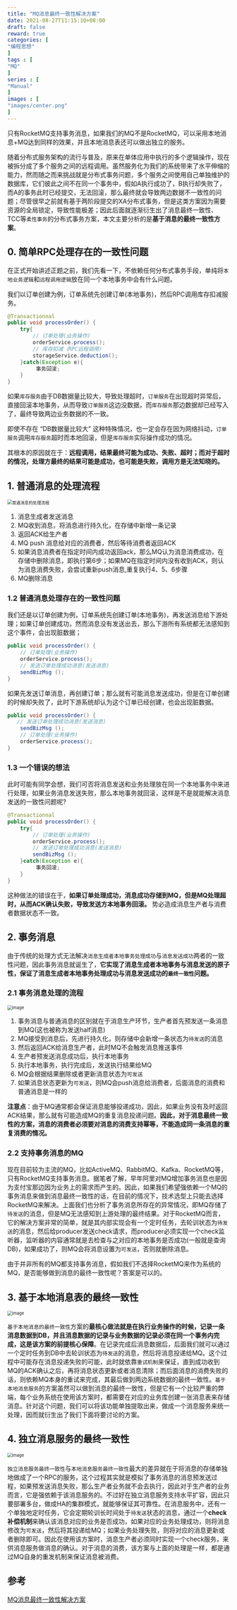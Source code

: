 ```yaml
---
title: "MQ消息最终一致性解决方案"
date: 2021-08-27T11:15:10+08:00
draft: false
reward: true
categories: [
"编程思想"
]
tags : [
"MQ"
]
series : [
"Manual"
]
images : [
"images/center.png"
]
---
```


[comment]: <> "# MQ消息最终一致性解决方案"



只有RocketMQ支持事务消息，如果我们的MQ不是RocketMQ，可以采用本地消息+MQ达到同样的效果，并且本地消息表还可以做出独立的服务。



随着分布式服务架构的流行与普及，原来在单体应用中执行的多个逻辑操作，现在被拆分成了多个服务之间的远程调用。虽然服务化为我们的系统带来了水平伸缩的能力，然而随之而来挑战就是分布式事务问题，多个服务之间使用自己单独维护的数据库，它们彼此之间不在同一个事务中，假如A执行成功了，B执行却失败了，而A的事务此时已经提交，无法回滚，那么最终就会导致两边数据不一致性的问题；尽管很早之前就有基于两阶段提交的XA分布式事务，但是这类方案因为需要资源的全局锁定，导致性能极差；因此后面就逐渐衍生出了消息最终一致性、TCC等`柔性事务`的分布式事务方案，本文主要分析的是**基于消息的最终一致性方案**。

## 0\. 简单RPC处理存在的一致性问题

在正式开始讲述正题之前，我们先看一下，不依赖任何分布式事务手段，单纯将`本地业务逻辑`和`远程调用逻辑`放在同一个本地事务中会有什么问题。

我们以订单创建为例，订单系统先创建订单(本地事务)，然后RPC调用库存扣减服务。

```java
@Transactionnal
public void processOrder() {
    try{
        // 订单处理(业务操作) 
        orderService.process(); 
        // 库存扣减（RPC远程调用） 
        storageService.deduction();
    }catch(Exception e){
         事务回滚;   
    }
}
```

如果`库存服务`由于DB数据量比较大，导致处理超时，`订单服务`在出现超时异常后，直接回滚本地事务，从而导致`订单服务`这边没数据，而`库存服务`那边数据却已经写入了，最终导致两边业务数据的不一致。

即使不存在 “DB数据量比较大” 这种特殊情况，也一定会存在因为网络抖动，`订单服务`调用`库存服务`超时而本地回滚，但是`库存服务`实际操作成功的情况。

其根本的原因就在于：**远程调用，结果最终可能为成功、失败、超时；而对于超时的情况，处理方最终的结果可能是成功，也可能是失败，调用方是无法知晓的。**

## 1\. 普通消息的处理流程

<img src="https://picgo.6and.ltd/img/16d613189a0a4191~tplv-t2oaga2asx-watermark.awebp" alt="普通消息的处理流程" style="zoom: 67%;" />

1.  消息生成者发送消息
2.  MQ收到消息，将消息进行持久化，在存储中新增一条记录
3.  返回ACK给生产者
4.  MQ push 消息给对应的消费者，然后等待消费者返回ACK
5.  如果消息消费者在指定时间内成功返回ack，那么MQ认为消息消费成功，在存储中删除消息，即执行第6步；如果MQ在指定时间内没有收到ACK，则认为消息消费失败，会尝试重新push消息,重复执行4、5、6步骤
6.  MQ删除消息

### 1.2 普通消息处理存在的一致性问题

我们还是以订单创建为例，订单系统先创建订单(本地事务)，再发送消息给下游处理；如果订单创建成功，然而消息没有发送出去，那么下游所有系统都无法感知到这个事件，会出现脏数据；

```java
public void processOrder() {
    // 订单处理(业务操作) 
    orderService.process();
    // 发送订单处理成功消息(发送消息) 
    sendBizMsg ();
}
```

如果先发送订单消息，再创建订单；那么就有可能消息发送成功，但是在订单创建的时候却失败了，此时下游系统却认为这个订单已经创建，也会出现脏数据。

```java
public void processOrder() {
   // 发送订单处理成功消息(发送消息) 
    sendBizMsg ();
    // 订单处理(业务操作) 
    orderService.process();
}
```

### 1.3 一个错误的想法

此时可能有同学会想，我们可否将消息发送和业务处理放在同一个本地事务中来进行处理，如果业务消息发送失败，那么本地事务就回滚，这样是不是就能解决消息发送的一致性问题呢?

```java
@Transactionnal
public void processOrder() {
    try{
        // 订单处理(业务操作) 
        orderService.process(); 
        // 发送订单处理成功消息(发送消息) 
        sendBizMsg ();
    }catch(Exception e){
         事务回滚;   
    }
}
```

这种做法的错误在于，**如果订单处理成功，消息成功存储到MQ，但是MQ处理超时，从而ACK确认失败，导致发送方本地事务回滚。** 势必造成消息生产者与消费者数据状态不一致。

## 2\. 事务消息

由于传统的处理方式无法解决`消息生成者本地事务处理成功`与`消息发送成功`两者的一致性问题，因此事务消息就诞生了，**它实现了消息生成者本地事务与消息发送的原子性，保证了消息生成者本地事务处理成功与消息发送成功的`最终一致性`问题。**

### 2.1 事务消息处理的流程

<img src="https://picgo.6and.ltd/img/16d613189a615e47~tplv-t2oaga2asx-watermark.awebp" alt="image" style="zoom: 67%;" />

1.  事务消息与普通消息的区别就在于消息生产环节，生产者首先预发送一条消息到MQ(这也被称为发送half消息)
2.  MQ接受到消息后，先进行持久化，则存储中会新增一条状态为`待发送`的消息
3.  然后返回ACK给消息生产者，此时MQ不会触发消息推送事件
4.  生产者预发送消息成功后，执行本地事务
5.  执行本地事务，执行完成后，发送执行结果给MQ
6.  MQ会根据结果删除或者更新消息状态为`可发送`
7.  如果消息状态更新为`可发送`，则MQ会push消息给消费者，后面消息的消费和普通消息是一样的

**注意点**：由于MQ通常都会保证消息能够投递成功，因此，如果业务没有及时返回ACK结果，那么就有可能造成MQ的重复消息投递问题。**因此，对于消息最终一致性的方案，消息的消费者必须要对消息的消费支持幂等，不能造成同一条消息的重复消费的情况。**

### 2.2 支持事务消息的MQ

现在目前较为主流的MQ，比如ActiveMQ、RabbitMQ、Kafka、RocketMQ等，只有RocketMQ支持事务消息。据笔者了解，早年阿里对MQ增加事务消息也是因为支付宝那边因为业务上的需求而产生的。因此，如果我们希望强依赖一个MQ的事务消息来做到消息最终一致性的话，在目前的情况下，技术选型上只能去选择RocketMQ来解决。上面我们也分析了事务消息所存在的异常情况，即MQ存储了`待发送`的消息，但是MQ无法感知到上游处理的最终结果。对于RocketMQ而言，它的解决方案非常的简单，就是其内部实现会有一个定时任务，去轮训状态为`待发送`的消息，然后给producer发送check请求，而producer必须实现一个check监听器，监听器的内容通常就是去检查与之对应的本地事务是否成功(一般就是查询DB)，如果成功了，则MQ会将消息设置为`可发送`，否则就删除消息。

由于并非所有的MQ都支持事务消息，假如我们不选择RocketMQ来作为系统的MQ，是否能够做到消息的最终一致性呢？答案是可以的。

## 3\. 基于本地消息表的最终一致性

<img src="https://picgo.6and.ltd/img/16d613189aa8923f~tplv-t2oaga2asx-watermark.awebp" alt="image" style="zoom:67%;" />

`基于本地消息的最终一致性`方案的**最核心做法就是在执行业务操作的时候，记录一条消息数据到DB，并且消息数据的记录与业务数据的记录必须在同一个事务内完成，这是该方案的前提核心保障**。在记录完成后消息数据后，后面我们就可以通过一个定时任务到DB中去轮训状态为`待发送`的消息，然后将消息投递给MQ。这个过程中可能存在消息投递失败的可能，此时就依靠`重试机制`来保证，直到成功收到MQ的ACK确认之后，再将消息状态更新或者消息清除；而后面消息的消费失败的话，则依赖MQ本身的重试来完成，其最后做到两边系统数据的最终一致性。`基于本地消息服务`的方案虽然可以做到消息的最终一致性，但是它有一个比较严重的弊端，每个业务系统在使用该方案时，都需要在对应的业务库创建一张消息表来存储消息。针对这个问题，我们可以将该功能单独提取出来，做成一个消息服务来统一处理，因而就衍生出了我们下面将要讨论的方案。

## 4\. 独立消息服务的最终一致性

<img src="https://picgo.6and.ltd/img/16d613189a77b85e~tplv-t2oaga2asx-watermark.awebp" alt="image" style="zoom:67%;" />

`独立消息服务最终一致性`与`本地消息服务最终一致性`最大的差异就在于将消息的存储单独地做成了一个RPC的服务，这个过程其实就是模拟了事务消息的消息预发送过程，如果预发送消息失败，那么生产者业务就不会去执行，因此对于生产者的业务而言，它是强依赖于该消息服务的。不过好在独立消息服务支持水平扩容，因此只要部署多台，做成HA的集群模式，就能够保证其可靠性。在消息服务中，还有一个单独地定时任务，它会定期轮训长时间处于`待发送`状态的消息，通过一个**check补偿机制**来确认该消息对应的业务是否成功，如果对应的业务处理成功，则将消息修改为`可发送`，然后将其投递给MQ；如果业务处理失败，则将对应的消息更新或者删除即可。因此在使用该方案时，消息生产者必须同时实现一个check服务，来供消息服务做消息的确认。对于消息的消费，该方案与上面的处理是一样，都是通过MQ自身的重发机制来保证消息被消费。

## 参考

[MQ消息最终一致性解决方案](https://juejin.cn/post/6844903951448408071)
